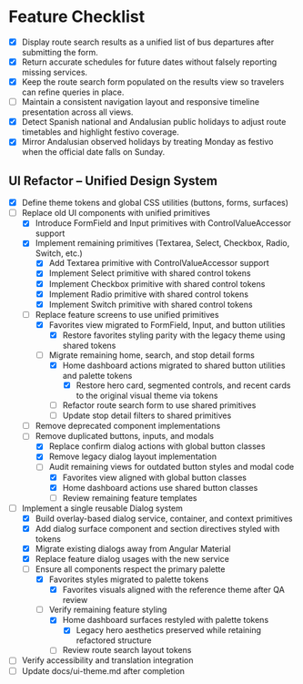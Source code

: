 # Feature Checklist

- [x] Display route search results as a unified list of bus departures after submitting the form.
- [x] Return accurate schedules for future dates without falsely reporting missing services.
- [x] Keep the route search form populated on the results view so travelers can refine queries in place.
- [ ] Maintain a consistent navigation layout and responsive timeline presentation across all views.
- [x] Detect Spanish national and Andalusian public holidays to adjust route timetables and highlight festivo coverage.
- [x] Mirror Andalusian observed holidays by treating Monday as festivo when the official date falls on Sunday.

## UI Refactor – Unified Design System
- [x] Define theme tokens and global CSS utilities (buttons, forms, surfaces)
- [ ] Replace old UI components with unified primitives
  - [x] Introduce FormField and Input primitives with ControlValueAccessor support
  - [x] Implement remaining primitives (Textarea, Select, Checkbox, Radio, Switch, etc.)
    - [x] Add Textarea primitive with ControlValueAccessor support
    - [x] Implement Select primitive with shared control tokens
    - [x] Implement Checkbox primitive with shared control tokens
    - [x] Implement Radio primitive with shared control tokens
    - [x] Implement Switch primitive with shared control tokens
  - [ ] Replace feature screens to use unified primitives
    - [x] Favorites view migrated to FormField, Input, and button utilities
      - [x] Restore favorites styling parity with the legacy theme using shared tokens
    - [ ] Migrate remaining home, search, and stop detail forms
      - [x] Home dashboard actions migrated to shared button utilities and palette tokens
        - [x] Restore hero card, segmented controls, and recent cards to the original visual theme via tokens
      - [ ] Refactor route search form to use shared primitives
      - [ ] Update stop detail filters to shared primitives
  - [ ] Remove deprecated component implementations
  - [ ] Remove duplicated buttons, inputs, and modals
    - [x] Replace confirm dialog actions with global button classes
    - [x] Remove legacy dialog layout implementation
    - [ ] Audit remaining views for outdated button styles and modal code
      - [x] Favorites view aligned with global button classes
      - [x] Home dashboard actions use shared button classes
      - [ ] Review remaining feature templates
- [ ] Implement a single reusable Dialog system
  - [x] Build overlay-based dialog service, container, and context primitives
  - [x] Add dialog surface component and section directives styled with tokens
  - [x] Migrate existing dialogs away from Angular Material
  - [x] Replace feature dialog usages with the new service
  - [ ] Ensure all components respect the primary palette
    - [x] Favorites styles migrated to palette tokens
      - [x] Favorites visuals aligned with the reference theme after QA review
    - [ ] Verify remaining feature styling
      - [x] Home dashboard surfaces restyled with palette tokens
        - [x] Legacy hero aesthetics preserved while retaining refactored structure
      - [ ] Review route search layout tokens
- [ ] Verify accessibility and translation integration
- [ ] Update docs/ui-theme.md after completion
